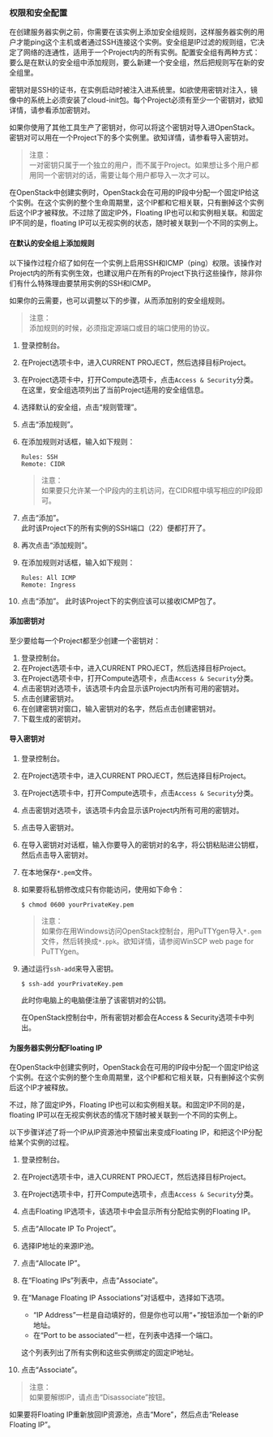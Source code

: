 ### 权限和安全配置

在创建服务器实例之前，你需要在该实例上添加安全组规则，这样服务器实例的用户才能ping这个主机或者通过SSH连接这个实例。安全组是IP过滤的规则组，它决定了网络的连通性，适用于一个Project内的所有实例。配置安全组有两种方式：要么是在默认的安全组中添加规则，要么新建一个安全组，然后把规则写在新的安全组里。

密钥对是SSH的证书，在实例启动时被注入进系统里。如欲使用密钥对注入，镜像中的系统上必须安装了cloud-init包。每个Project必须有至少一个密钥对，欲知详情，请参看添加密钥对。

如果你使用了其他工具生产了密钥对，你可以将这个密钥对导入进OpenStack。密钥对可以用在一个Project下的多个实例里。欲知详情，请参看导入密钥对。

>注意：	
>一对密钥只属于一个独立的用户，而不属于Project。如果想让多个用户都用同一个密钥对的话，需要让每个用户都导入一次才可以。

在OpenStack中创建实例时，OpenStack会在可用的IP段中分配一个固定IP给这个实例。在这个实例的整个生命周期里，这个IP都和它相关联，只有删掉这个实例后这个IP才被释放。不过除了固定IP外，Floating IP也可以和实例相关联。和固定IP不同的是，floating IP可以无视实例的状态，随时被关联到一个不同的实例上。

#### 在默认的安全组上添加规则

以下操作过程介绍了如何在一个实例上启用SSH和ICMP（ping）权限。该操作对Project内的所有实例生效，也建议用户在所有的Project下执行这些操作，除非你们有什么特殊理由要禁用实例的SSH和ICMP。

如果你的云需要，也可以调整以下的步骤，从而添加别的安全组规则。

>注意：	
>添加规则的时候，必须指定源端口或目的端口使用的协议。

1. 登录控制台。
2. 在Project选项卡中，进入CURRENT PROJECT，然后选择目标Project。
3. 在Project选项卡中，打开Compute选项卡，点击```Access & Security```分类。在这里，安全组选项列出了当前Project适用的安全组信息。
4. 选择默认的安全组，点击“规则管理”。
5. 点击“添加规则”。
6. 在添加规则对话框，输入如下规则：
	
	```
	Rules: SSH			
	Remote: CIDR
	```
	>注意：	
	>如果要只允许某一个IP段内的主机访问，在CIDR框中填写相应的IP段即可。
	
7. 点击“添加”。	
	此时该Project下的所有实例的SSH端口（22）便都打开了。
8. 再次点击“添加规则”。
9. 在添加规则对话框，输入如下规则：
	
	```
	Rules: All ICMP	
	Remote: Ingress
	```
10. 点击“添加”。	
	此时该Project下的实例应该可以接收ICMP包了。

#### 添加密钥对

至少要给每一个Project都至少创建一个密钥对：

1. 登录控制台。
2. 在Project选项卡中，进入CURRENT PROJECT，然后选择目标Project。
3. 在Project选项卡中，打开Compute选项卡，点击```Access & Security```分类。
4. 点击密钥对选项卡，该选项卡内会显示该Project内所有可用的密钥对。
5. 点击创建密钥对。
6. 在创建密钥对窗口，输入密钥对的名字，然后点击创建密钥对。
7. 下载生成的密钥对。

#### 导入密钥对

1. 登录控制台。
2. 在Project选项卡中，进入CURRENT PROJECT，然后选择目标Project。
3. 在Project选项卡中，打开Compute选项卡，点击```Access & Security```分类。
4. 点击密钥对选项卡，该选项卡内会显示该Project内所有可用的密钥对。
5. 点击导入密钥对。
6. 在导入密钥对对话框，输入你要导入的密钥对的名字，将公钥粘贴进公钥框，然后点击导入密钥对。
7. 在本地保存```*.pem```文件。
8. 如果要将私钥修改成只有你能访问，使用如下命令：

	```
	$ chmod 0600 yourPrivateKey.pem
	```
	>注意：	
	>如果你在用Windows访问OpenStack控制台，用PuTTYgen导入```*.gem```文件，然后转换成```*.ppk```。欲知详情，请参阅WinSCP web page for PuTTYgen。

9. 通过运行```ssh-add```来导入密钥。

	```
	$ ssh-add yourPrivateKey.pem
	```
	此时你电脑上的电脑便注册了该密钥对的公钥。
	
	在OpenStack控制台中，所有密钥对都会在Access & Security选项卡中列出。

#### 为服务器实例分配Floating IP

在OpenStack中创建实例时，OpenStack会在可用的IP段中分配一个固定IP给这个实例。在这个实例的整个生命周期里，这个IP都和它相关联，只有删掉这个实例后这个IP才被释放。

不过，除了固定IP外，Floating IP也可以和实例相关联。和固定IP不同的是，floating IP可以在无视实例状态的情况下随时被关联到一个不同的实例上。

以下步骤详述了将一个IP从IP资源池中预留出来变成Floating IP，和把这个IP分配给某个实例的过程。

1. 登录控制台。
2. 在Project选项卡中，进入CURRENT PROJECT，然后选择目标Project。
3. 在Project选项卡中，打开Compute选项卡，点击```Access & Security```分类。
4. 点击Floating IP选项卡，该选项卡中会显示所有分配给实例的Floating IP。
5. 点击“Allocate IP To Project”。
6. 选择IP地址的来源IP池。
7. 点击“Allocate IP”。
8. 在“Floating IPs”列表中，点击“Associate”。
9. 在“Manage Floating IP Associations”对话框中，选择如下选项。
	- “IP Address”一栏是自动填好的，但是你也可以用“+”按钮添加一个新的IP地址。
	- 在“Port to be associated”一栏，在列表中选择一个端口。

	这个列表列出了所有实例和这些实例绑定的固定IP地址。
10. 点击“Associate”。

>注意：	
>如果要解绑IP，请点击“Disassociate”按钮。

如果要将Floating IP重新放回IP资源池，点击“More”，然后点击“Release Floating IP”。